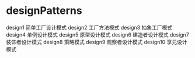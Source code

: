 # designPatterns
design1 简单工厂设计模式
design2 工厂方法模式
design3 抽象工厂模式
design4 单例设计模式
design5 原型设计模式
design6 建造者设计模式
design7 装饰者设计模式
design8 策略模式
design9 观察者设计模式
design10 享元设计模式
